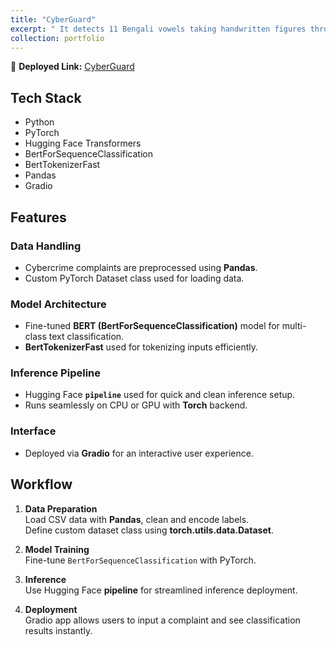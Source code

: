```yaml
---
title: "CyberGuard"
excerpt: " It detects 11 Bengali vowels taking handwritten figures through live sketchpad as input and predicts accordingly."
collection: portfolio
---
```


🔗 **Deployed Link:** [CyberGuard](https://huggingface.co/spaces/RohanSardar/CyberGuard)

## Tech Stack  
- Python  
- PyTorch  
- Hugging Face Transformers  
- BertForSequenceClassification  
- BertTokenizerFast  
- Pandas  
- Gradio 

## Features

### Data Handling
- Cybercrime complaints are preprocessed using **Pandas**.
- Custom PyTorch Dataset class used for loading data.

### Model Architecture
- Fine-tuned **BERT (BertForSequenceClassification)** model for multi-class text classification.
- **BertTokenizerFast** used for tokenizing inputs efficiently.

### Inference Pipeline
- Hugging Face **`pipeline`** used for quick and clean inference setup.
- Runs seamlessly on CPU or GPU with **Torch** backend.

### Interface
- Deployed via **Gradio** for an interactive user experience.

## Workflow

1. **Data Preparation**  
   Load CSV data with **Pandas**, clean and encode labels.  
   Define custom dataset class using **torch.utils.data.Dataset**.

2. **Model Training**  
   Fine-tune `BertForSequenceClassification` with PyTorch.

3. **Inference**  
   Use Hugging Face **pipeline** for streamlined inference deployment.

4. **Deployment**  
   Gradio app allows users to input a complaint and see classification results instantly.
